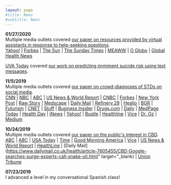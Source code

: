 ```yaml
---
layout: page
#title: News
#subtitle: News
---
```


**01/27/2020**<br/>
Multiple media outlets covered [our paper on resources provided by virtual assistants in response to help-seeking questions](https://www.nature.com/articles/s41746-019-0215-9).<br/>
[Yahoo!](https://news.yahoo.com/virtual-assistants-siri-alexa-help-manage-addictions-doctors-170653765.html) | [Forbes](https://www.forbes.com/sites/robertglatter/2020/01/30/if-you-need-help-with-addiction-dont-count-on-alexa-or-siri/) | [The Sun](https://www.thesundaily.my/style-life/tech-today/can-virtual-assistants-help-manage-addictions-YM1952111) | [The Sunday Times](https://www.timeslive.co.za/sunday-times/lifestyle/health-and-sex/2020-01-31-can-virtual-assistants-like-siri-help-you-stop-smoking-and-drinking/) | [MEAWW](https://meaww.com/can-smart-devices-siri-alexa-google-help-quit-drinking-drugs-dont-understand-questions-addictions) | [O Globo](https://revistagalileu.globo.com/Tecnologia/noticia/2020/01/assistentes-de-voz-podem-ajudar-eliminar-vicios-aponta-pesquisa.html) | [Global Health News](https://globalhealthnewswire.com/2020/01/29/siri-help-me-quit-what-does-your-smart-device-say-when-you-ask-for-help-with-addiction/)


[UVA Today](https://news.virginia.edu/content/new-research-finds-text-messages-can-help-predict-suicide-attempts) covered [our work on predicting immiment suicide risk using text messages](https://www.ncbi.nlm.nih.gov/pmc/articles/PMC6442737/).

**11/5/2019**<br/>
Multiple media outlets covered [our paper on crowd-diagnoses of STDs on social media](https://jamanetwork.com/journals/jama/fullarticle/2753884).<br/>
[CNN](https://www.cnn.com/2019/11/05/health/stds-reddit-crowdsource-wellness/index.html) | [NBC](https://www.nbcnews.com/health/sexual-health/paging-dr-reddit-more-people-turn-social-media-std-advice-n1076391) | [ABC](https://www.abc.net.au/news/health/2019-11-06/reddit-for-stds-stis-sexual-health-information/11670752) | [US News & World Report](https://www.usnews.com/news/healthiest-communities/articles/2019-11-05/reddit-users-seek-std-diagnoses-on-social-media-site) | [CNBC](https://www.cnbc.com/2019/11/05/people-are-turning-to-dr-google-reddit-for-std-medical-diagnoses.html) | [Forbes](https://www.forbes.com/sites/brucelee/2019/11/05/what-is-the-best-way-to-diagnose-an-std-not-crowdsourcing-on-reddit/#d856b173c379) | [New York Post](https://nypost.com/2019/11/05/people-are-posting-their-genitals-on-reddit-to-diagnose-stds/) | [Raw Story](https://www.rawstory.com/2019/11/help-what-is-this-net-users-take-to-reddit-for-std-diagnosis/) | [Medscape](https://www.medscape.com/viewarticle/920848) | [Daily Mail](https://www.dailymail.co.uk/health/article-7651183/People-posting-photos-genitals-Reddit-STIs-diagnosed-users.html) | [Refinery 29](https://www.refinery29.com/en-us/2019/11/8704969/std-crowdsourcing-diagnosis-study) | [Healio](https://www.healio.com/infectious-disease/stds/news/online/%7Bf1bf3506-8a77-4970-9f30-d55051eb7182%7D/crowd-sourced-std-diagnoses-on-reddit-likely-to-be-wildly-inaccurate) | [BGR](https://bgr.com/2019/11/05/std-testing-internet-diagnosis-risks/) | [Futurism](https://futurism.com/neoscope/people-posting-their-genitals-reddit-sti-diagnoses) | [CNET](https://www.cnet.com/es/noticias/reddit-google-enfermedades-sexuales-consultas-fotos-estudio/) | [Stuff](https://www.stuff.co.nz/life-style/love-sex/117184900/hundreds-of-people-crowd-source-sti-diagnoses-on-social-media-says-study) | [Business Insider](https://www.businessinsider.com/people-diagnosing-gonorrhea-chlamydia-stds-on-reddit-2019-11?r=UK&IR=T) | [Drugs.com](https://www.drugs.com/news/hey-social-media-not-docs-increasingly-diagnosing-stds-86264.html?utm_source=ddc&utm_medium=rss&utm_campaign=%27Hey%2C+What+Is+This%3F%27%3A+Social+Media%2C+Not+Docs%2C+Increasingly+Diagnosing+STDs) | [Daily](https://10daily.com.au/lifestyle/health/a191105hxjyt/people-are-using-reddit-not-doctors-to-diagnose-their-stis-20191105) | [MedPage Today](https://www.medpagetoday.com/infectiousdisease/stds/83137) | [Health Day](https://consumer.healthday.com/health-technology-information-18/computers-internet-144/hey-what-is-this-social-media-not-docs-increasingly-diagnosing-stds-751886.html) | [iNews](https://inews.co.uk/news/technology/sti-diagnosis-reddit-strangers-online-medical-advice-help-828681) | [Yahoo!](https://www.yahoo.com/lifestyle/people-asking-internet-diagnose-stds-155548947.html) | [Bustle](https://www.bustle.com/p/crowdsourcing-sti-diagnoses-from-reddit-is-a-thing-people-do-a-study-says-19304745) | [Healthline](https://www.healthline.com/health-news/people-are-getting-their-stds-diagnosed-on-reddit) | [Vice](https://www.vice.com/en_au/article/a35988/people-posting-photos-of-stis-on-reddit-asking-for-advice) | [Dr. Oz](https://www.doctoroz.com/article/people-are-crowdsourcing-their-std-diagnoses-its-huge-problem) | [Medium](https://elemental.medium.com/when-strangers-diagnose-you-online-4ccb432ac47e)


**10/24/2019**<br/>
Multiple media outlets covered [our paper on the public's interest in CBD](https://jamanetwork.com/journals/jamanetworkopen/fullarticle/2753393).<br/>
[ABC](https://abcnews.go.com/Health/google-searches-cbd-expected-hit-record-high-year/story?id=66448514) | [ABC](https://abcnews.go.com/Health/google-searches-cbd-expected-hit-record-high-year/story?id=66448514) | [USA Today](https://www.usatoday.com/story/news/health/2019/10/23/cbd-google-searches-cannabidiol-skyrocket-do-products-works/4062879002/) | [Time](https://time.com/5710682/cannabis-marijuana-mental-health/) | [Good Morning America](https://www.goodmorningamerica.com/news/story/google-searches-cbd-expected-hit-record-high-year-66448514) | [Vice](https://www.vice.com/en_au/article/xwepad/lancet-study-on-weed-and-mental-health-reveals-just-how-little-we-know) | [US News & World Report](https://www.usnews.com/news/health-news/articles/2019-10-23/interest-in-cbd-products-keeps-soaring-but-health-experts-wary) | [HealthLine](https://www.healthline.com/health-news/does-cbd-help-your-mental-health-heres-what-we-know#Psychiatrists-recommend-caution-in-using-CBD-and-THC) | [Daily Mail](https://www.dailymail.co.uk/health/article-7605455/CBD-Google-searches-surge-experts-call-snake-oil.html" target="_blank) | [Union Tribune](https://www.sandiegouniontribune.com/business/biotech/story/2019-10-23/cbd-soars-danger)


**07/23/2019**<br/>
I advanced a level in my conversational Spanish class!
